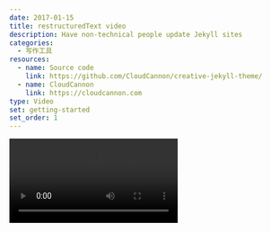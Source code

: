 ```yaml
---
date: 2017-01-15
title: restructuredText video
description: Have non-technical people update Jekyll sites
categories:
  - 写作工具
resources:
  - name: Source code
    link: https://github.com/CloudCannon/creative-jekyll-theme/
  - name: CloudCannon
    link: https://cloudcannon.com
type: Video
set: getting-started
set_order: 1
---
```


<video src="https://ob6m646h0.qnssl.com/video.mp4" controls="controls"><br>-your browser does not support the video tag<br></video>

